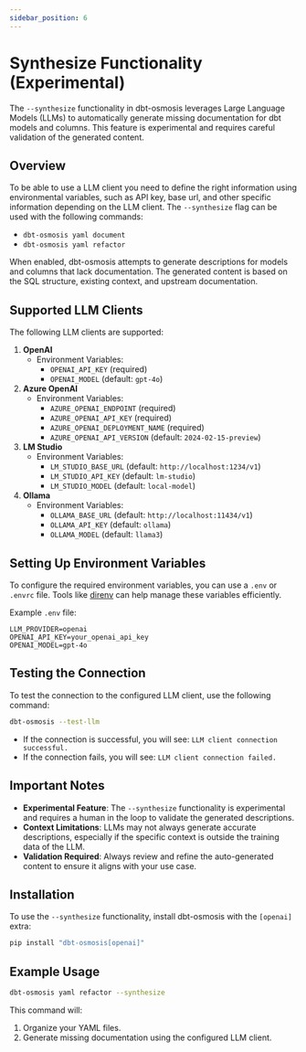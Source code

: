 ```yaml
---
sidebar_position: 6
---
```

# Synthesize Functionality (Experimental)

The `--synthesize` functionality in dbt-osmosis leverages Large Language Models (LLMs) to automatically generate missing documentation for dbt models and columns. This feature is experimental and requires careful validation of the generated content.

## Overview

To be able to use a LLM client you need to define the right information using environmental variables, such as API key, base url, and other specific information depending on the LLM client.
The `--synthesize` flag can be used with the following commands:
- `dbt-osmosis yaml document`
- `dbt-osmosis yaml refactor`

When enabled, dbt-osmosis attempts to generate descriptions for models and columns that lack documentation. The generated content is based on the SQL structure, existing context, and upstream documentation.

## Supported LLM Clients

The following LLM clients are supported:
1. **OpenAI**
   - Environment Variables:
     - `OPENAI_API_KEY` (required)
     - `OPENAI_MODEL` (default: `gpt-4o`)
2. **Azure OpenAI**
   - Environment Variables:
     - `AZURE_OPENAI_ENDPOINT` (required)
     - `AZURE_OPENAI_API_KEY` (required)
     - `AZURE_OPENAI_DEPLOYMENT_NAME` (required)
     - `AZURE_OPENAI_API_VERSION` (default: `2024-02-15-preview`)
3. **LM Studio**
   - Environment Variables:
     - `LM_STUDIO_BASE_URL` (default: `http://localhost:1234/v1`)
     - `LM_STUDIO_API_KEY` (default: `lm-studio`)
     - `LM_STUDIO_MODEL` (default: `local-model`)
4. **Ollama**
   - Environment Variables:
     - `OLLAMA_BASE_URL` (default: `http://localhost:11434/v1`)
     - `OLLAMA_API_KEY` (default: `ollama`)
     - `OLLAMA_MODEL` (default: `llama3`)

## Setting Up Environment Variables

To configure the required environment variables, you can use a `.env` or `.envrc` file. Tools like [direnv](https://direnv.net/) can help manage these variables efficiently.

Example `.env` file:
```
LLM_PROVIDER=openai
OPENAI_API_KEY=your_openai_api_key
OPENAI_MODEL=gpt-4o
```

## Testing the Connection

To test the connection to the configured LLM client, use the following command:
```bash
dbt-osmosis --test-llm
```
- If the connection is successful, you will see: `LLM client connection successful.`
- If the connection fails, you will see: `LLM client connection failed.`

## Important Notes

- **Experimental Feature**: The `--synthesize` functionality is experimental and requires a human in the loop to validate the generated descriptions.
- **Context Limitations**: LLMs may not always generate accurate descriptions, especially if the specific context is outside the training data of the LLM.
- **Validation Required**: Always review and refine the auto-generated content to ensure it aligns with your use case.

## Installation

To use the `--synthesize` functionality, install dbt-osmosis with the `[openai]` extra:
```bash
pip install "dbt-osmosis[openai]"
```

## Example Usage

```bash
dbt-osmosis yaml refactor --synthesize
```

This command will:
1. Organize your YAML files.
2. Generate missing documentation using the configured LLM client.

